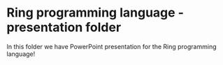 Ring programming language - presentation folder
===============================================

In this folder we have PowerPoint presentation for the Ring programming language!
